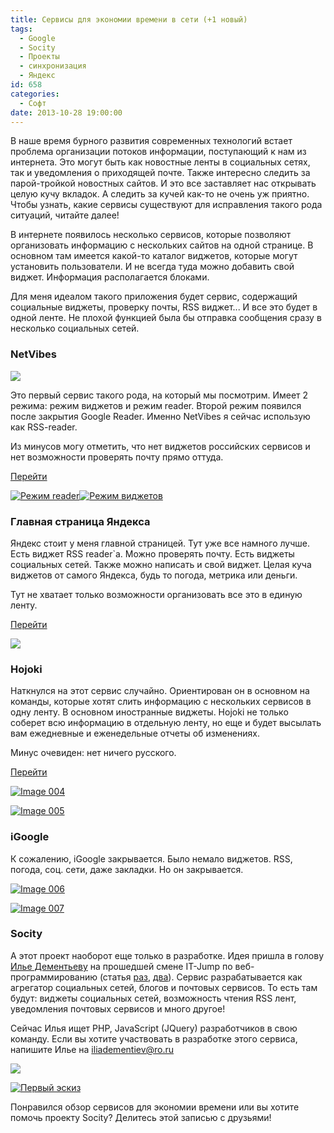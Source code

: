 ```yaml
---
title: Сервисы для экономии времени в сети (+1 новый)
tags:
  - Google
  - Socity
  - Проекты
  - синхронизация
  - Яндекс
id: 658
categories:
  - Софт
date: 2013-10-28 19:00:00
---
```


В наше время бурного развития современных технологий встает проблема организации потоков информации, поступающий к нам из интернета. Это могут быть как новостные ленты в социальных сетях, так и уведомления о приходящей почте. Также интересно следить за парой-тройкой новостных сайтов.  И это все заставляет нас открывать целую кучу вкладок. А следить за кучей как-то не очень уж приятно. Чтобы узнать, какие сервисы существуют для исправления такого рода ситуаций, читайте далее!

В интернете появилось несколько сервисов, которые позволяют организовать информацию с нескольких сайтов на одной странице. В основном там имеется какой-то каталог виджетов, которые могут установить пользователи. И не всегда туда можно добавить свой виджет. Информация располагается блоками.

Для меня идеалом такого приложения будет сервис, содержащий социальные виджеты, проверку почты, RSS виджет... И все это будет в одной ленте. Не плохой функцией была бы отправка сообщения сразу в несколько социальных сетей. 

### NetVibes

[![](http://atnartur.ru/wp-content/uploads/2013/10/Image-0001.png)](http://atnartur.ru/wp-content/uploads/2013/10/Image-0001.png)

Это первый сервис такого рода, на который мы посмотрим. Имеет 2 режима: режим виджетов и режим reader. Второй режим появился после закрытия Google Reader. Именно NetVibes я сейчас использую как RSS-reader.

Из минусов могу отметить, что нет виджетов российских сервисов и нет возможности проверять почту прямо оттуда.

[Перейти](http://netvibes.com)

[![Режим reader](http://atnartur.ru/wp-content/uploads/2013/10/Image-0011-300x230.png)](http://atnartur.ru/wp-content/uploads/2013/10/Image-0011.png)[![Режим виджетов](http://atnartur.ru/wp-content/uploads/2013/10/19561v1-300x227.png)](http://atnartur.ru/wp-content/uploads/2013/10/19561v1.png)

### Главная страница Яндекса

Яндекс стоит у меня главной страницей. Тут уже все намного лучше. Есть виджет RSS reader`а. Можно проверять почту. Есть виджеты социальных сетей. Также можно написать и свой виджет. Целая куча виджетов от самого Яндекса, будь то погода, метрика или деньги. 

Тут не хватает только возможности организовать все это в единую ленту. 

[Перейти](http://yandex.ru)

[![](http://atnartur.ru/wp-content/uploads/2013/10/Image-002-300x165.png)](http://atnartur.ru/wp-content/uploads/2013/10/Image-002.png)

### Hojoki

Наткнулся на этот сервис случайно. Ориентирован он в основном на команды, которые хотят слить информацию с нескольких сервисов в одну ленту. В основном иностранные виджеты. Hojoki не только соберет всю информацию в отдельную ленту, но еще и будет высылать вам ежедневные и еженедельные отчеты об изменениях.

Минус очевиден: нет ничего русского. 

[Перейти](http://hojoki.com)

[![Image 004](http://atnartur.ru/wp-content/uploads/2013/10/Image-0041-300x135.png)](http://atnartur.ru/wp-content/uploads/2013/10/Image-0041.png)

[![Image 005](http://atnartur.ru/wp-content/uploads/2013/10/Image-005-300x105.png)](http://atnartur.ru/wp-content/uploads/2013/10/Image-005.png)

### iGoogle

К сожалению, iGoogle закрывается. Было немало виджетов. RSS, погода, соц. сети, даже закладки. Но он закрывается.

[![Image 006](http://atnartur.ru/wp-content/uploads/2013/10/Image-006-300x153.png)](http://atnartur.ru/wp-content/uploads/2013/10/Image-006.png)

[![Image 007](http://atnartur.ru/wp-content/uploads/2013/10/Image-007-300x133.png)](http://atnartur.ru/wp-content/uploads/2013/10/Image-007.png)

<a name="socity"></a>

### Socity

А этот проект наоборот еще только в разработке. Идея пришла в голову [Илье Дементьеву](mailto:iliadementiev@ro.ru "Написать ему") на прошедшей смене IT-Jump по веб-программированию (статья [раз](http://atnartur.ru/veb-programmirovanie-v-baytike/ "Веб-программирование в Байтике"), [два](http://atnartur.ru/t-bl-na-itjump-i-ne-tchital-togo-kak-tak-mozhno/ "Ты был на ITJump и не читал этого? Как так можно!")). Сервис разрабатывается как агрегатор социальных сетей, блогов и почтовых сервисов. То есть там будут: виджеты социальных сетей, возможность чтения RSS лент, уведомления почтовых сервисов и много другое!

Сейчас Илья ищет PHP, JavaScript (JQuery) разработчиков в свою команду. Если вы хотите участвовать в разработке этого сервиса, напишите Илье на [iliadementiev@ro.ru](mailto:iliadementiev@ro.ru)

[![](http://atnartur.ru/wp-content/uploads/2013/10/Bez_imeni-1-300x144.png)](http://atnartur.ru/wp-content/uploads/2013/10/Bez_imeni-1.png)

[![Первый эскиз](http://atnartur.ru/wp-content/uploads/2013/10/socity2-300x148.png)](http://atnartur.ru/wp-content/uploads/2013/10/socity2.png)

Понравился обзор сервисов для экономии времени или вы хотите помочь проекту Socity? Делитесь этой записью с друзьями!